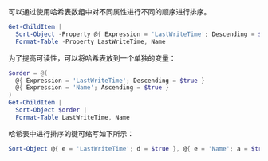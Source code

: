 可以通过使用哈希表数组中对不同属性进行不同的顺序进行排序。

~~~ powershell
Get-ChildItem |
  Sort-Object -Property @{ Expression = 'LastWriteTime'; Descending = $true }, @{ Expression = 'Name'; Ascending = $true } |
  Format-Table -Property LastWriteTime, Name
~~~

为了提高可读性，可以将哈希表放到一个单独的变量：

~~~ powershell
$order = @(
  @{ Expression = 'LastWriteTime'; Descending = $true }
  @{ Expression = 'Name'; Ascending = $true }
)
Get-ChildItem |
  Sort-Object $order |
  Format-Table LastWriteTime, Name
~~~

哈希表中进行排序的键可缩写如下所示：

~~~ powershell
Sort-Object @{ e = 'LastWriteTime'; d = $true }, @{ e = 'Name'; a = $true }
~~~

